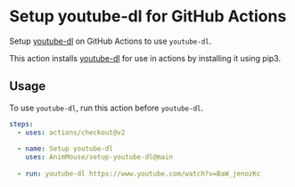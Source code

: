 # Setup youtube-dl for GitHub Actions
Setup [youtube-dl](https://github.com/ytdl-org/youtube-dl) on GitHub Actions to use `youtube-dl`.

This action installs [youtube-dl](https://github.com/ytdl-org/youtube-dl) for use in actions by installing it using pip3.

## Usage
To use `youtube-dl`, run this action before `youtube-dl`.

```yml
steps:
  - uses: actions/checkout@v2
    
  - name: Setup youtube-dl
    uses: AnimMouse/setup-youtube-dl@main
	
  - run: youtube-dl https://www.youtube.com/watch?v=BaW_jenozKc
```